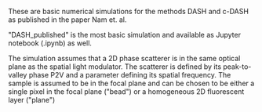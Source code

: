 These are basic numerical simulations for the methods DASH and c-DASH as published in the paper Nam et. al.

"DASH_published" is the most basic simulation and available as Jupyter notebook (.ipynb) as well. 

The simulation assumes that a 2D phase scatterer is in the same optical plane as the spatial light modulator. 
The scatterer is defined by its peak-to-valley phase P2V and a parameter defining its spatial frequency. 
The sample is assumed to be in the focal plane and can be chosen to be either a single pixel in the focal plane ("bead") or a homogeneous 2D fluorescent layer ("plane")



